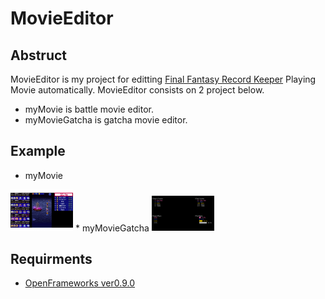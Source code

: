 # MovieEditor
## Abstruct
MovieEditor is my project for editting [Final Fantasy Record Keeper](https://xn--ffrk-8i9hs14f.gamematome.jp/game/780/wiki/%E3%83%88%E3%83%83%E3%83%97%E3%83%9A%E3%83%BC%E3%82%B8) Playing Movie automatically.
MovieEditor consists on 2 project below.
 * myMovie is battle movie editor.
 * myMovieGatcha is gatcha movie editor.

## Example
 * myMovie
<img src="/images/myMovieExample.gif" width="100"> 
 * myMovieGatcha
<img src="/images/myMovieGatchaExample.png" width="100">

## Requirments
 * [OpenFrameworks ver0.9.0](http://openframeworks.cc)